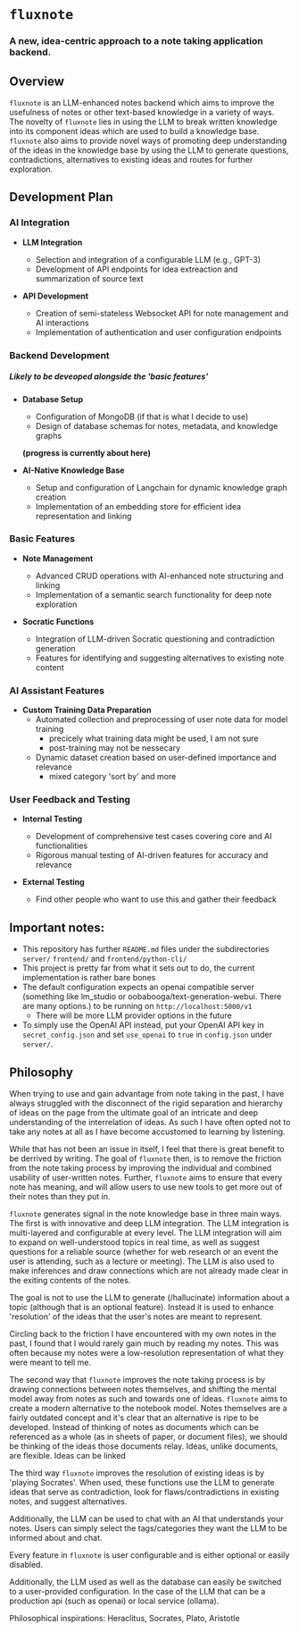 # `fluxnote`
### A new, idea-centric approach to a note taking application backend.

## Overview
`fluxnote` is an LLM-enhanced notes backend which aims to improve the usefulness of notes or other text-based knowledge in a variety of ways. The novelty of `fluxnote` lies in using the LLM to break written knowledge into its component ideas which are used to build a knowledge base. `fluxnote` also aims to provide novel ways of promoting deep understanding of the ideas in the knowledge base by using the LLM to generate questions, contradictions, alternatives to existing ideas and routes for further exploration.

## Development Plan

### AI Integration
- **LLM Integration**
  - Selection and integration of a configurable LLM (e.g., GPT-3)
  - Development of API endpoints for idea extreaction and summarization of source text 

- **API Development**
  - Creation of semi-stateless Websocket API for note management and AI interactions
  - Implementation of authentication and user configuration endpoints
  

### Backend Development
##### Likely to be deveoped alongside the 'basic features'
- **Database Setup**
  - Configuration of MongoDB (if that is what I decide to use)
  - Design of database schemas for notes, metadata, and knowledge graphs

  **(progress is currently about here)**

- **AI-Native Knowledge Base**
  - Setup and configuration of Langchain for dynamic knowledge graph creation
  - Implementation of an embedding store for efficient idea representation and linking

### Basic Features
- **Note Management**
  - Advanced CRUD operations with AI-enhanced note structuring and linking
  - Implementation of a semantic search functionality for deep note exploration

- **Socratic Functions**
  - Integration of LLM-driven Socratic questioning and contradiction generation
  - Features for identifying and suggesting alternatives to existing note content

### AI Assistant Features
- **Custom Training Data Preparation**
  - Automated collection and preprocessing of user note data for model training
    - precicely what training data might be used, I am not sure
    - post-training may not be nessecary
  - Dynamic dataset creation based on user-defined importance and relevance
      - mixed category 'sort by' and more

### User Feedback and Testing
- **Internal Testing**
  - Development of comprehensive test cases covering core and AI functionalities
  - Rigorous manual testing of AI-driven features for accuracy and relevance

- **External Testing**
  - Find other people who want to use this and gather their feedback

## Important notes:
- This repository has further `README.md` files under the subdirectories `server/` `frontend/` and `frontend/python-cli/`
- This project is pretty far from what it sets out to do, the current implementation is rather bare bones
- The default configuration expects an openai compatible server (something like lm_studio or oobabooga/text-generation-webui. There are many options.) to be running on `http://localhost:5000/v1`
  - There will be more LLM provider options in the future
- To simply use the OpenAI API instead, put your OpenAI API key in `secret_config.json` and set `use_openai` to `true` in `config.json` under `server/`.

## Philosophy
When trying to use and gain advantage from note taking in the past, I have always struggled with the disconnect of the rigid separation and hierarchy of ideas on the page from the ultimate goal of an intricate and deep understanding of the interrelation of ideas. As such I have often opted not to take any notes at all as I have become accustomed to learning by listening.

While that has not been an issue in itself, I feel that there is great benefit to be derrived by writing. The goal of `fluxnote` then, is to remove the friction from the note taking process by improving the individual and combined usability of user-written notes. Further, `fluxnote` aims to ensure that every note has meaning, and will allow users to use new tools to get more out of their notes than they put in.

`fluxnote` generates signal in the note knowledge base in three main ways. The first is with innovative and deep LLM integration. The LLM integration is multi-layered and configurable at every level. The LLM integration will aim to expand on well-understood topics in real time, as well as suggest questions for a reliable source (whether for web research or an event the user is attending, such as a lecture or meeting). The LLM is also used to make inferences and draw connections which are not already made clear in the exiting contents of the notes. 

The goal is not to use the LLM to generate (/hallucinate) information about a topic (although that is an optional feature). Instead it is used to enhance 'resolution' of the ideas that the user's notes are meant to represent. 

Circling back to the friction I have encountered with my own notes in the past, I found that I would rarely gain much by reading my notes. This was often because my notes were a low-resolution representation of what they were meant to tell me. 

The second way that `fluxnote` improves the note taking process is by drawing connections between notes themselves, and shifting the mental model away from notes as such and towards one of ideas. `fluxnote` aims to create a modern alternative to the notebook model. Notes themselves are a fairly outdated concept and it's clear that an alternative is ripe to be developed. Instead of thinking of notes as documents which can be referenced as a whole (as in sheets of paper, or document files), we should be thinking of the ideas those documents relay. Ideas, unlike documents, are flexible. Ideas can be linked 

The third way `fluxnote` improves the resolution of existing ideas is by 'playing Socrates'. When used, these functions use the LLM to generate ideas that serve as contradiction, look for flaws/contradictions in existing notes, and suggest alternatives.

Additionally, the LLM can be used to chat with an AI that understands your notes. Users can simply select the tags/categories they want the LLM to be informed about and chat.

Every feature in `fluxnote` is user configurable and is either optional or easily disabled.

Additionally, the LLM used as well as the database can easily be switched to a user-provided configuration. In the case of the LLM that can be a production api (such as openai) or local service (ollama).

Philosophical inspirations:
Heraclitus, Socrates, Plato, Aristotle



